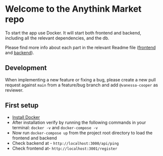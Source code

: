 # Welcome to the Anythink Market repo

To start the app use Docker. It will start both frontend and backend, including all the relevant dependencies, and the db.

Please find more info about each part in the relevant Readme file ([frontend](frontend/readme.md) and [backend](backend/README.md)).

## Development

When implementing a new feature or fixing a bug, please create a new pull request against `main` from a feature/bug branch and add `@vanessa-cooper` as reviewer.

## First setup

- [Install Docker](https://docs.docker.com/get-docker/)
- After installation verify by running the following commands in your terminal: `docker -v` and `docker-compose -v`
- Now run `docker-compose up` from the project root directory to load the frontend and backend
- Check backend at - `http://localhost:3000/api/ping`
- Check frontend at- `http://localhost:3001/register`